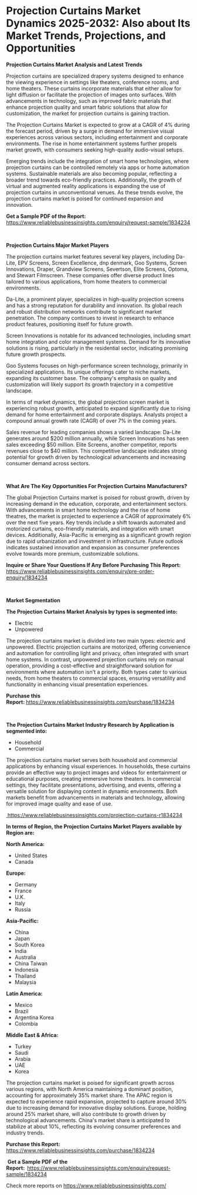 <p><h1>Projection Curtains Market Dynamics 2025-2032: Also about Its Market Trends, Projections, and Opportunities</h1></p><p><strong>Projection Curtains Market Analysis and Latest Trends</strong></p>
<p><p>Projection curtains are specialized drapery systems designed to enhance the viewing experience in settings like theaters, conference rooms, and home theaters. These curtains incorporate materials that either allow for light diffusion or facilitate the projection of images onto surfaces. With advancements in technology, such as improved fabric materials that enhance projection quality and smart fabric solutions that allow for customization, the market for projection curtains is gaining traction.</p><p>The Projection Curtains Market is expected to grow at a CAGR of 4% during the forecast period, driven by a surge in demand for immersive visual experiences across various sectors, including entertainment and corporate environments. The rise in home entertainment systems further propels market growth, with consumers seeking high-quality audio-visual setups.</p><p>Emerging trends include the integration of smart home technologies, where projection curtains can be controlled remotely via apps or home automation systems. Sustainable materials are also becoming popular, reflecting a broader trend towards eco-friendly practices. Additionally, the growth of virtual and augmented reality applications is expanding the use of projection curtains in unconventional venues. As these trends evolve, the projection curtains market is poised for continued expansion and innovation.</p></p>
<p><strong>Get a Sample PDF of the Report:&nbsp;</strong> <a href="https://www.reliablebusinessinsights.com/enquiry/request-sample/1834234?utm_campaign=2296&utm_medium=2&utm_source=Github&utm_content=ia&utm_term=05042025&utm_id=projection-curtains">https://www.reliablebusinessinsights.com/enquiry/request-sample/1834234</a></p>
<p>&nbsp;</p>
<p><strong>Projection Curtains Major Market Players</strong></p>
<p><p>The projection curtains market features several key players, including Da-Lite, EPV Screens, Screen Excellence, dnp denmark, Goo Systems, Screen Innovations, Draper, Grandview Screens, Severtson, Elite Screens, Optoma, and Stewart Filmscreen. These companies offer diverse product lines tailored to various applications, from home theaters to commercial environments.</p><p>Da-Lite, a prominent player, specializes in high-quality projection screens and has a strong reputation for durability and innovation. Its global reach and robust distribution networks contribute to significant market penetration. The company continues to invest in research to enhance product features, positioning itself for future growth.</p><p>Screen Innovations is notable for its advanced technologies, including smart home integration and color management systems. Demand for its innovative solutions is rising, particularly in the residential sector, indicating promising future growth prospects.</p><p>Goo Systems focuses on high-performance screen technology, primarily in specialized applications. Its unique offerings cater to niche markets, expanding its customer base. The company's emphasis on quality and customization will likely support its growth trajectory in a competitive landscape.</p><p>In terms of market dynamics, the global projection screen market is experiencing robust growth, anticipated to expand significantly due to rising demand for home entertainment and corporate displays. Analysts project a compound annual growth rate (CAGR) of over 7% in the coming years.</p><p>Sales revenue for leading companies shows a varied landscape: Da-Lite generates around $200 million annually, while Screen Innovations has seen sales exceeding $50 million. Elite Screens, another competitor, reports revenues close to $40 million. This competitive landscape indicates strong potential for growth driven by technological advancements and increasing consumer demand across sectors.</p></p>
<p>&nbsp;</p>
<p><strong>What Are The Key Opportunities For Projection Curtains Manufacturers?</strong></p>
<p><p>The global Projection Curtains market is poised for robust growth, driven by increasing demand in the education, corporate, and entertainment sectors. With advancements in smart home technology and the rise of home theatres, the market is projected to experience a CAGR of approximately 6% over the next five years. Key trends include a shift towards automated and motorized curtains, eco-friendly materials, and integration with smart devices. Additionally, Asia-Pacific is emerging as a significant growth region due to rapid urbanization and investment in infrastructure. Future outlook indicates sustained innovation and expansion as consumer preferences evolve towards more premium, customizable solutions.</p></p>
<p><strong>Inquire or Share Your Questions If Any Before Purchasing This Report:</strong> <a href="https://www.reliablebusinessinsights.com/enquiry/pre-order-enquiry/1834234?utm_campaign=2296&utm_medium=2&utm_source=Github&utm_content=ia&utm_term=05042025&utm_id=projection-curtains">https://www.reliablebusinessinsights.com/enquiry/pre-order-enquiry/1834234</a></p>
<p>&nbsp;</p>
<p><strong>Market Segmentation</strong></p>
<p><strong>The Projection Curtains Market Analysis by types is segmented into:</strong></p>
<p><ul><li>Electric</li><li>Unpowered</li></ul></p>
<p><p>The projection curtains market is divided into two main types: electric and unpowered. Electric projection curtains are motorized, offering convenience and automation for controlling light and privacy, often integrated with smart home systems. In contrast, unpowered projection curtains rely on manual operation, providing a cost-effective and straightforward solution for environments where automation isn't a priority. Both types cater to various needs, from home theaters to commercial spaces, ensuring versatility and functionality in enhancing visual presentation experiences.</p></p>
<p><strong>Purchase this Report:&nbsp;</strong><a href="https://www.reliablebusinessinsights.com/purchase/1834234?utm_campaign=2296&utm_medium=2&utm_source=Github&utm_content=ia&utm_term=05042025&utm_id=projection-curtains">https://www.reliablebusinessinsights.com/purchase/1834234</a></p>
<p>&nbsp;</p>
<p><strong>The Projection Curtains Market Industry Research by Application is segmented into:</strong></p>
<p><ul><li>Household</li><li>Commercial</li></ul></p>
<p><p>The projection curtains market serves both household and commercial applications by enhancing visual experiences. In households, these curtains provide an effective way to project images and videos for entertainment or educational purposes, creating immersive home theaters. In commercial settings, they facilitate presentations, advertising, and events, offering a versatile solution for displaying content in dynamic environments. Both markets benefit from advancements in materials and technology, allowing for improved image quality and ease of use.</p></p>
<p><a href="https://www.reliablebusinessinsights.com/projection-curtains-r1834234?utm_campaign=2296&utm_medium=2&utm_source=Github&utm_content=ia&utm_term=05042025&utm_id=projection-curtains">&nbsp;https://www.reliablebusinessinsights.com/projection-curtains-r1834234</a></p>
<p><strong>In terms of Region, the Projection Curtains Market Players available by Region are:</strong></p>
<p>
    <p> <strong> North America: </strong>
        <ul>
            <li>United States</li>
            <li>Canada</li>
        </ul>
        </p> 
    <p> <strong> Europe: </strong>
        <ul>
            <li>Germany</li>
            <li>France</li>
            <li>U.K.</li>
            <li>Italy</li>
            <li>Russia</li>
        </ul>
        </p> 
    <p> <strong> Asia-Pacific: </strong>
        <ul>
            <li>China</li>
            <li>Japan</li>
            <li>South Korea</li>
            <li>India</li>
            <li>Australia</li>
            <li>China Taiwan</li>
            <li>Indonesia</li>
            <li>Thailand</li>
            <li>Malaysia</li>
        </ul>
        </p> 
    <p> <strong> Latin America: </strong>
        <ul>
            <li>Mexico</li>
            <li>Brazil</li>
            <li>Argentina Korea</li>
            <li>Colombia</li>
        </ul>
        </p> 
    <p> <strong> Middle East & Africa: </strong>
        <ul>
            <li>Turkey</li>
            <li>Saudi</li>
            <li>Arabia</li>
            <li>UAE</li>
            <li>Korea</li>
        </ul>
    </p>
    </p>
<p><p>The projection curtains market is poised for significant growth across various regions, with North America maintaining a dominant position, accounting for approximately 35% market share. The APAC region is expected to experience rapid expansion, projected to capture around 30% due to increasing demand for innovative display solutions. Europe, holding around 25% market share, will also contribute to growth driven by technological advancements. China's market share is anticipated to stabilize at about 10%, reflecting its evolving consumer preferences and industry trends.</p></p>
<p><strong>Purchase this Report: </strong><a href="https://www.reliablebusinessinsights.com/purchase/1834234?utm_campaign=2296&utm_medium=2&utm_source=Github&utm_content=ia&utm_term=05042025&utm_id=projection-curtains">https://www.reliablebusinessinsights.com/purchase/1834234</a></p>
<p>&nbsp;<strong>Get a Sample PDF of the Report:&nbsp;&nbsp;</strong><a href="https://www.reliablebusinessinsights.com/enquiry/request-sample/1834234?utm_campaign=2296&utm_medium=2&utm_source=Github&utm_content=ia&utm_term=05042025&utm_id=projection-curtains">https://www.reliablebusinessinsights.com/enquiry/request-sample/1834234</a></p>
<p><strong></strong></p>
<p>Check more reports on <a href="https://www.reliablebusinessinsights.com/?utm_campaign=2296&utm_medium=2&utm_source=Github&utm_content=ia&utm_term=05042025&utm_id=projection-curtains">https://www.reliablebusinessinsights.com/</a></p>
